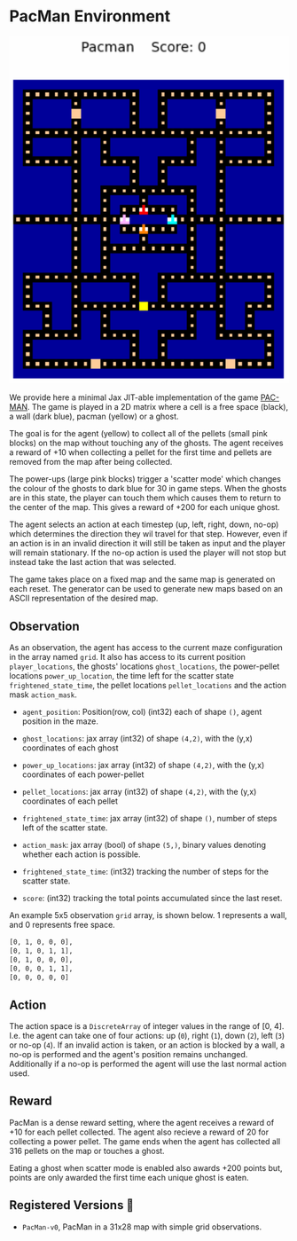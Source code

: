 # PacMan Environment

<p align="center">
        <img src="../env_anim/pacman.gif" width="600"/>
</p>

We provide here a minimal Jax JIT-able implementation of the game [PAC-MAN](https://pacman.com/en/history/). The game is played in a 2D matrix where a cell is a free space (black), a wall (dark blue), pacman (yellow) or a ghost.


The goal is for the agent (yellow) to collect all of the pellets (small pink blocks) on the map without touching any of the ghosts. The agent receives a reward of +10 when collecting a pellet for the first time and pellets are removed from the map after being collected.

The power-ups (large pink blocks) trigger a 'scatter mode' which changes the colour of the ghosts to dark blue for 30 in game steps. When the ghosts are in this state, the player can touch them which causes them to return to the center of the map. This gives a reward of +200 for each unique ghost.

The agent selects an action at each timestep (up, left, right, down, no-op) which determines the direction they wil travel for that step. However, even if an action is in an invalid direction it will still be taken as input and the player will remain stationary. If the no-op action is used the player will not stop but instead take the last action that was selected.

The game takes place on a fixed map and the same map is generated on each reset. The generator can be used to generate new maps based on an ASCII representation of the desired map.

## Observation
As an observation, the agent has access to the current maze configuration in the array named
`grid`. It also has access to its current position `player_locations`, the ghosts' locations
`ghost_locations`, the power-pellet locations `power_up_location`, the time left for the scatter state `frightened_state_time`, the pellet locations `pellet_locations` and the action
mask `action_mask`.

- `agent_position`: Position(row, col) (int32) each of shape `()`, agent position in the maze.

- `ghost_locations`: jax array (int32) of shape `(4,2)`, with the (y,x) coordinates of each ghost

- `power_up_locations`: jax array (int32) of shape `(4,2)`, with the (y,x) coordinates of each power-pellet

- `pellet_locations`: jax array (int32) of shape `(4,2)`, with the (y,x) coordinates of each pellet

- `frightened_state_time`: jax array (int32) of shape `()`, number of steps left of the scatter state.

- `action_mask`: jax array (bool) of shape `(5,)`, binary values denoting whether each action is
possible.
- `frightened_state_time`: (int32) tracking the number of steps for the scatter state.
- `score`: (int32) tracking the total points accumulated since the last reset.

An example 5x5 observation `grid` array, is shown below. 1 represents a wall, and 0 represents free
space.

```
[0, 1, 0, 0, 0],
[0, 1, 0, 1, 1],
[0, 1, 0, 0, 0],
[0, 0, 0, 1, 1],
[0, 0, 0, 0, 0]
```


## Action
The action space is a `DiscreteArray` of integer values in the range of [0, 4]. I.e. the agent can
take one of four actions: up (`0`), right (`1`), down (`2`), left (`3`) or no-op (`4`). If an invalid action is
taken, or an action is blocked by a wall, a no-op is performed and the agent's position remains
unchanged. Additionally if a no-op is performed the agent will use the last normal action used.


## Reward
PacMan is a dense reward setting, where the agent receives a reward of +10 for each pellet collected. The agent also recieve a reward of 20 for collecting a power pellet. The game ends when the agent has collected all 316 pellets on the map or touches a ghost.

Eating a ghost when scatter mode is enabled also awards +200 points but, points are only awarded the first time each unique ghost is eaten.


## Registered Versions 📖
- `PacMan-v0`, PacMan in a 31x28 map with simple grid observations.
